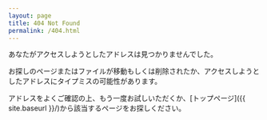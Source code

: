 ```yaml
---
layout: page
title: 404 Not Found
permalink: /404.html
---
```


あなたがアクセスしようとしたアドレスは見つかりませんでした。

お探しのページまたはファイルが移動もしくは削除されたか、アクセスしようとしたアドレスにタイプミスの可能性があります。

アドレスをよくご確認の上、もう一度お試しいただくか、[トップページ]({{ site.baseurl }}/)から該当するページをお探しください。
